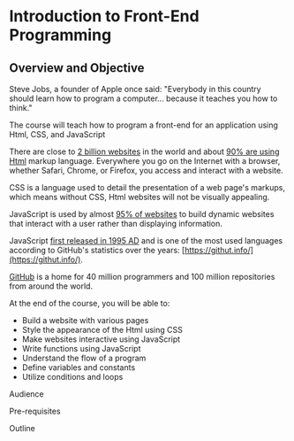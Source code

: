 # Introduction to Front-End Programming

## Overview and Objective

Steve Jobs, a founder of Apple once said: "Everybody in this country should learn how to program a computer... because it teaches you how to think."

The course will teach how to program a front-end for an application using Html, CSS, and JavaScript

There are close to [2 billion websites](https://www.internetlivestats.com/total-number-of-websites/) in the world and about [90% are using Html](https://w3techs.com/technologies/history_overview/markup_language) markup language. Everywhere you go on the Internet with a browser, whether Safari, Chrome, or Firefox, you access and interact with a website.

CSS is a language used to detail the presentation of a web page's markups, which means without CSS, Html websites will not be visually appealing.

JavaScript is used by almost [95% of websites](https://medium.com/@mindfiresolutions.usa/how-important-is-javascript-for-modern-web-developers-2854309b9f52) to build dynamic websites that interact with a user rather than displaying information.

JavaScript [first released in 1995 AD](https://auth0.com/blog/a-brief-history-of-javascript/) and is one of the most used languages according to GitHub's statistics over the years: [https://githut.info/](https://githut.info/).

[GitHub](https://en.wikipedia.org/wiki/GitHub) is a home for 40 million programmers and 100 million repositories from around the world.

At the end of the course, you will be able to:

* Build a website with various pages
* Style the appearance of the Html using CSS
* Make websites interactive using JavaScript
* Write functions using JavaScript
* Understand the flow of a program
* Define variables and constants
* Utilize conditions and loops

Audience

Pre-requisites

Outline

